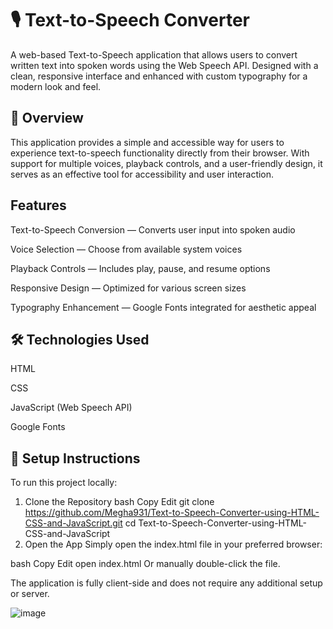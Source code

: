 # 🎙️ Text-to-Speech Converter
A web-based Text-to-Speech application that allows users to convert written text into spoken words using the Web Speech API. Designed with a clean, responsive interface and enhanced with custom typography for a modern look and feel.

## 📌 Overview
This application provides a simple and accessible way for users to experience text-to-speech functionality directly from their browser. With support for multiple voices, playback controls, and a user-friendly design, it serves as an effective tool for accessibility and user interaction.

## Features
Text-to-Speech Conversion — Converts user input into spoken audio

Voice Selection — Choose from available system voices

Playback Controls — Includes play, pause, and resume options

Responsive Design — Optimized for various screen sizes

Typography Enhancement — Google Fonts integrated for aesthetic appeal

## 🛠️ Technologies Used
HTML

CSS

JavaScript (Web Speech API)

Google Fonts

## 🚀 Setup Instructions
To run this project locally:

1. Clone the Repository
bash
Copy
Edit
git clone https://github.com/Megha931/Text-to-Speech-Converter-using-HTML-CSS-and-JavaScript.git
cd Text-to-Speech-Converter-using-HTML-CSS-and-JavaScript
2. Open the App
Simply open the index.html file in your preferred browser:

bash
Copy
Edit
open index.html
Or manually double-click the file.

The application is fully client-side and does not require any additional setup or server.

![image](https://github.com/user-attachments/assets/e1e18bbd-22f4-4a52-bec9-d7e107e4ba27)





